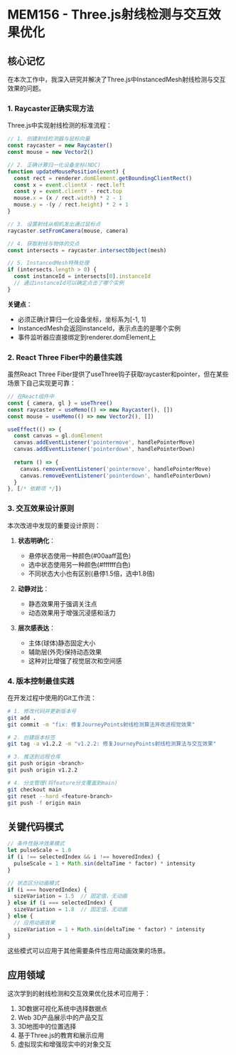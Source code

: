 # MEM156 - Three.js射线检测与交互效果优化

## 核心记忆

在本次工作中，我深入研究并解决了Three.js中InstancedMesh射线检测与交互效果的问题。

### 1. Raycaster正确实现方法

Three.js中实现射线检测的标准流程：

```typescript
// 1. 创建射线检测器与鼠标向量
const raycaster = new Raycaster()
const mouse = new Vector2()

// 2. 正确计算归一化设备坐标(NDC)
function updateMousePosition(event) {
  const rect = renderer.domElement.getBoundingClientRect()
  const x = event.clientX - rect.left
  const y = event.clientY - rect.top
  mouse.x = (x / rect.width) * 2 - 1
  mouse.y = -(y / rect.height) * 2 + 1
}

// 3. 设置射线从相机发出通过鼠标点
raycaster.setFromCamera(mouse, camera)

// 4. 获取射线与物体的交点
const intersects = raycaster.intersectObject(mesh)

// 5. InstancedMesh特殊处理
if (intersects.length > 0) {
  const instanceId = intersects[0].instanceId
  // 通过instanceId可以确定点击了哪个实例
}
```

**关键点**：
- 必须正确计算归一化设备坐标，坐标系为[-1, 1]
- InstancedMesh会返回instanceId，表示点击的是哪个实例
- 事件监听器应直接绑定到renderer.domElement上

### 2. React Three Fiber中的最佳实践

虽然React Three Fiber提供了useThree钩子获取raycaster和pointer，但在某些场景下自己实现更可靠：

```typescript
// 在React组件中
const { camera, gl } = useThree()
const raycaster = useMemo(() => new Raycaster(), [])
const mouse = useMemo(() => new Vector2(), [])

useEffect(() => {
  const canvas = gl.domElement
  canvas.addEventListener('pointermove', handlePointerMove)
  canvas.addEventListener('pointerdown', handlePointerDown)
  
  return () => {
    canvas.removeEventListener('pointermove', handlePointerMove)
    canvas.removeEventListener('pointerdown', handlePointerDown)
  }
}, [/* 依赖项 */])
```

### 3. 交互效果设计原则

本次改进中发现的重要设计原则：

1. **状态明确化**：
   - 悬停状态使用一种颜色(#00aaff蓝色)
   - 选中状态使用另一种颜色(#ffffff白色)
   - 不同状态大小也有区别(悬停1.5倍，选中1.8倍)

2. **动静对比**：
   - 静态效果用于强调关注点
   - 动态效果用于增强沉浸感和活力

3. **层次感表达**：
   - 主体(球体)静态固定大小
   - 辅助层(外壳)保持动态效果
   - 这种对比增强了视觉层次和空间感

### 4. 版本控制最佳实践

在开发过程中使用的Git工作流：

```bash
# 1. 修改代码并更新版本号
git add .
git commit -m "fix: 修复JourneyPoints射线检测算法并改进视觉效果"

# 2. 创建版本标签
git tag -a v1.2.2 -m "v1.2.2: 修复JourneyPoints射线检测算法与交互效果"

# 3. 推送到远程仓库
git push origin <branch>
git push origin v1.2.2

# 4. 分支管理(将feature分支覆盖到main)
git checkout main
git reset --hard <feature-branch>
git push -f origin main
```

## 关键代码模式

```typescript
// 条件性脉冲效果模式
let pulseScale = 1.0
if (i !== selectedIndex && i !== hoveredIndex) {
  pulseScale = 1 + Math.sin(deltaTime * factor) * intensity
}

// 状态区分动画模式
if (i === hoveredIndex) {
  sizeVariation = 1.5  // 固定值，无动画
} else if (i === selectedIndex) {
  sizeVariation = 1.8  // 固定值，无动画
} else {
  // 应用动画效果
  sizeVariation = 1 + Math.sin(deltaTime * factor) * intensity
}
```

这些模式可以应用于其他需要条件性应用动画效果的场景。

## 应用领域

这次学到的射线检测和交互效果优化技术可应用于：

1. 3D数据可视化系统中选择数据点
2. Web 3D产品展示中的产品交互
3. 3D地图中的位置选择
4. 基于Three.js的教育和展示应用
5. 虚拟现实和增强现实中的对象交互 